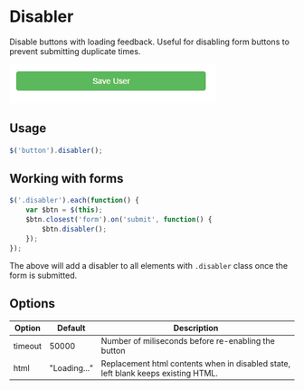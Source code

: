 Disabler
===========================

Disable buttons with loading feedback. Useful for disabling form buttons to prevent submitting duplicate times.

![demo](resources/demo.gif)

## Usage

```javascript
$('button').disabler();
```

## Working with forms

```javascript
$('.disabler').each(function() {
	var $btn = $(this);
	$btn.closest('form').on('submit', function() {
		$btn.disabler();
	});
});
```

The above will add a disabler to all elements with `.disabler` class once the form is submitted.

## Options

Option    | Default                | Description
----------|------------------------|-----------------
timeout   | 50000                  | Number of miliseconds before re-enabling the button
html      | "Loading..."           | Replacement html contents when in disabled state, left blank keeps existing HTML.